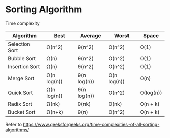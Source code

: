 # Sorting Algorithm

Time complexity

| Algorithm | Best | Average | Worst | Space |
| - | - | - | - | - |
| Selection Sort | Ω(n^2) | θ(n^2) | O(n^2) | O(1) |
| Bubble Sort | Ω(n) | θ(n^2) | O(n^2) | O(1) |
| Insertion Sort | Ω(n) | θ(n^2) | O(n^2) | O(1) |
| Merge Sort | Ω(n log(n)) | θ(n log(n)) | O(n log(n)) | O(n) |
| Quick Sort | Ω(n log(n)) | θ(n log(n)) | O(n^2) | O(log(n)) |
| Radix Sort | Ω(nk) | θ(nk) | O(nk) | O(n + k) |
| Bucket Sort | Ω(n+k) | θ(n) | O(n^2) | O(n + k) |

Refer to https://www.geeksforgeeks.org/time-complexities-of-all-sorting-algorithms/